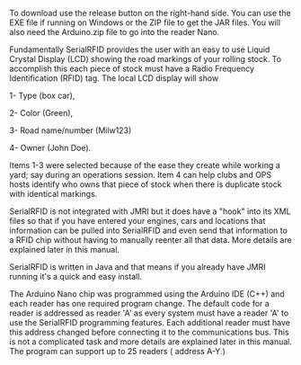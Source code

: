 To download use the release button on the right-hand side. You can use the EXE file if running on Windows or the ZIP file to get the JAR files. You will also need the Arduino.zip file to go into the reader Nano.

Fundamentally SerialRFID provides the user with an easy to use Liquid Crystal Display (LCD) showing the road markings of your rolling stock. 
To accomplish this each piece of stock must have a Radio Frequency Identification (RFID) tag. The local LCD display will show 

1- Type (box car), 

2- Color (Green), 

3- Road name/number (Milw123)

4- Owner (John Doe). 

Items 1-3 were selected because of the ease they create while working a yard; say during an operations session. Item 4 can help clubs and OPS hosts identify who owns that piece of stock when there is duplicate stock with identical markings.

SerialRFID is not integrated with JMRI but it does have a "hook" into its XML files so that if you have entered your engines, cars and locations that information can be pulled into SerialRFID and even send that information to a RFID chip without having to manually reenter all that data. More details are explained later in this manual.

SerialRFID is written in Java and that means if you already have JMRI running it's a quick and easy install. 

The Arduino Nano chip was programmed using the Arduino IDE (C++) and each reader has one required program change. The default code for a reader is addressed as reader 'A' as every system must have a reader 'A' to use the SerialRFID programming features. Each additional reader must have this address changed before connecting it to the communications bus. This is not a complicated task and more details are explained later in this manual. The program can support up to 25 readers ( address A-Y.) 
